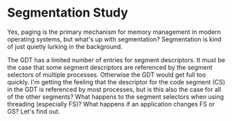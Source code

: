 # Segmentation Study

Yes, paging is the primary mechanism for memory management in modern operating systems, but what's up with segmentation? Segmentation is kind of just quietly lurking in the background.

The GDT has a limited number of entries for segment descriptors.
It must be the case that some segment descriptors are referenced by the segment selectors of multiple processes. Otherwise the GDT would get full too quickly. I'm getting the feeling that the descriptor for the code segment (CS) in the GDT is referenced by most processes, but is this also the case for all of the other segments? What happens to the segment selectors when using threading (especially FS)? What happens if an application changes FS or GS? Let's find out.

